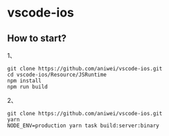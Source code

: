 # vscode-ios

## How to start?

1、
```
git clone https://github.com/aniwei/vscode-ios.git
cd vscode-ios/Resource/JSRuntime
npm install
npm run build
```

2、
```
git clone https://github.com/aniwei/vscode-ios.git 
yarn 
NODE_ENV=production yarn task build:server:binary
```

